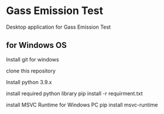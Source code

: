 # Gass Emission Test
 Desktop application for Gass Emission Test

## for Windows OS
Install git for windows

clone this repository

Install python 3.9.x

install required python library pip install -r requirment.txt

install MSVC Runtime for Windows PC pip install msvc-runtime
